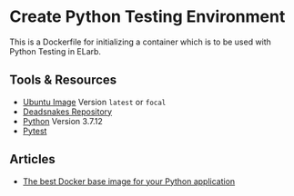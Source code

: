 # Create Python Testing Environment

This is a Dockerfile for initializing a container which is to be used with Python Testing in ELarb.

## Tools & Resources
- [Ubuntu Image](https://hub.docker.com/_/ubuntu) Version `latest` or `focal`
- [Deadsnakes Repository](https://launchpad.net/~deadsnakes/+archive/ubuntu/ppa)
- [Python](https://www.python.org/) Version 3.7.12
- [Pytest](https://docs.pytest.org/en/6.2.x/)

## Articles
- [The best Docker base image for your Python application](https://pythonspeed.com/articles/base-image-python-docker-images#performance)